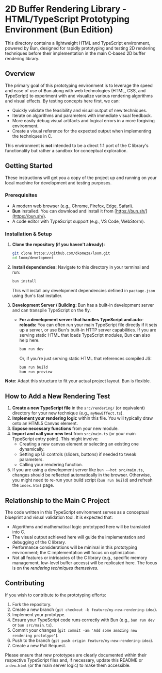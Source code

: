# 2D Buffer Rendering Library - HTML/TypeScript Prototyping Environment (Bun Edition)

This directory contains a lightweight HTML and TypeScript environment, powered by Bun, designed for rapidly prototyping and testing 2D rendering techniques before their implementation in the main C-based 2D buffer rendering library.

## Overview

The primary goal of this prototyping environment is to leverage the speed and ease of use of Bun along with web technologies (HTML, CSS, and TypeScript) to experiment with and visualize various rendering algorithms and visual effects. By testing concepts here first, we can:

* Quickly validate the feasibility and visual output of new techniques.
* Iterate on algorithms and parameters with immediate visual feedback.
* More easily debug visual artifacts and logical errors in a more forgiving environment.
* Create a visual reference for the expected output when implementing the techniques in C.

This environment is **not** intended to be a direct 1:1 port of the C library's functionality but rather a sandbox for conceptual exploration.

## Getting Started

These instructions will get you a copy of the project up and running on your local machine for development and testing purposes.

### Prerequisites

* A modern web browser (e.g., Chrome, Firefox, Edge, Safari).
* **Bun** installed. You can download and install it from [https://bun.sh/](https://bun.sh/).
* A code editor with TypeScript support (e.g., VS Code, WebStorm).

### Installation & Setup

1.  **Clone the repository (if you haven't already):**
    ```bash
    git clone https://github.com/dkomeza/loom.git
    cd loom/development
    ```

2.  **Install dependencies:**
    Navigate to this directory in your terminal and run:
    ```bash
    bun install
    ```
    This will install any development dependencies defined in `package.json` using Bun's fast installer.
3.  **Development Server / Building:**
    Bun has a built-in development server and can transpile TypeScript on the fly.

    * **For a development server that handles TypeScript and auto-reloads:**
        You can often run your main TypeScript file directly if it sets up a server, or use Bun's built-in HTTP server capabilities. If you are serving static HTML that loads TypeScript modules, Bun can also help here.

        ```bash
        bun run dev
        ```
        Or, if you're just serving static HTML that references compiled JS:
        ```bash
        bun run build
        bun run preview
        ```
**Note:** Adapt this structure to fit your actual project layout. Bun is flexible.

## How to Add a New Rendering Test

1.  **Create a new TypeScript file** in the `src/rendering/` (or equivalent) directory for your new technique (e.g., `myNewEffect.ts`).
2.  **Implement your rendering logic** within this file. You will typically draw onto an HTML5 Canvas element.
3.  **Expose necessary functions** from your new module.
4.  **Import and call your new test** from `src/main.ts` (or your main TypeScript entry point). This might involve:
    * Creating a new canvas element or selecting an existing one dynamically.
    * Setting up UI controls (sliders, buttons) if needed to tweak parameters.
    * Calling your rendering function.
5.  If you are using a development server like `bun --hot src/main.ts`, changes should be reflected automatically in the browser. Otherwise, you might need to re-run your build script (`bun run build`) and refresh the `index.html` page.

## Relationship to the Main C Project

The code written in this TypeScript environment serves as a conceptual blueprint and visual validation tool. It is expected that:

* Algorithms and mathematical logic prototyped here will be translated into C.
* The visual output achieved here will guide the implementation and debugging of the C library.
* Performance considerations will be minimal in this prototyping environment; the C implementation will focus on optimization.
* Not all features or intricacies of the C library (e.g., specific memory management, low-level buffer access) will be replicated here. The focus is on the *rendering techniques themselves*.

## Contributing

If you wish to contribute to the prototyping efforts:

1.  Fork the repository.
2.  Create a new branch (`git checkout -b feature/my-new-rendering-idea`).
3.  Implement your prototype.
4.  Ensure your TypeScript code runs correctly with Bun (e.g., `bun run dev` or `bun src/main.ts`).
5.  Commit your changes (`git commit -am 'Add some amazing new rendering prototype'`).
6.  Push to the branch (`git push origin feature/my-new-rendering-idea`).
7.  Create a new Pull Request.

Please ensure that new prototypes are clearly documented within their respective TypeScript files and, if necessary, update this README or `index.html` (or the main server logic) to make them accessible.